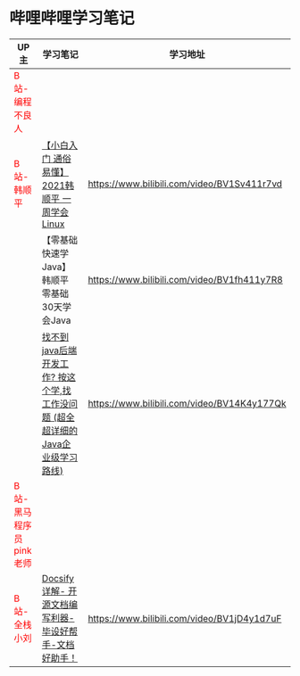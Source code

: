 # 哔哩哔哩学习笔记

| UP主                                                  | 学习笔记                                                     | 学习地址                                    |
| ----------------------------------------------------- | ------------------------------------------------------------ | ------------------------------------------- |
| <span style="color:red">B站-编程不良人</span>         |                                                              |                                             |
| <span style="color:red">B站-韩顺平</span>             | [【小白入门 通俗易懂】2021韩顺平 一周学会Linux](哔哩哔学习笔记/B站-韩顺平/2021韩顺平一周学会Linux/README) | https://www.bilibili.com/video/BV1Sv411r7vd |
|                                                       | 【零基础 快速学Java】韩顺平 零基础30天学会Java               | https://www.bilibili.com/video/BV1fh411y7R8 |
|                                                       | [找不到java后端开发工作? 按这个学,找工作没问题 (超全超详细的Java企业级学习路线)](哔哩哔学习笔记/B站-韩顺平/Java后端开发路线/Java后端开发路线.md) | https://www.bilibili.com/video/BV14K4y177Qk |
| <span style="color:red">B站-黑马程序员pink老师</span> |                                                              |                                             |
| <span style="color:red">B站-全栈小刘</span>           | [Docsify详解- 开源文档编写利器-毕设好帮手-文档好助手！](哔哩哔学习笔记/B站-全栈小刘/Docsify编写开源文档) | https://www.bilibili.com/video/BV1jD4y1d7uF |

